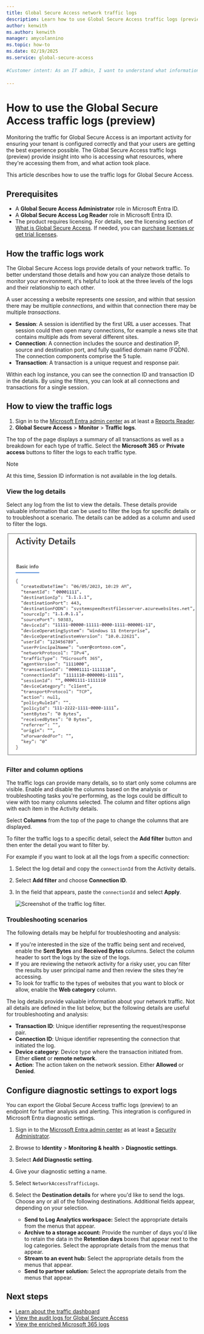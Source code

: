 ```yaml
---
title: Global Secure Access network traffic logs
description: Learn how to use Global Secure Access traffic logs (preview) to monitor connections to the service, the type of traffic, and who's connecting.
author: kenwith
ms.author: kenwith
manager: amycolannino
ms.topic: how-to
ms.date: 02/19/2025
ms.service: global-secure-access

#Customer intent: As an IT admin, I want to understand what information the Global Secure Access traffic logs (preview) capture so I can better monitor traffic and connections to our services.

---
```


# How to use the Global Secure Access traffic logs (preview)

Monitoring the traffic for Global Secure Access is an important activity for ensuring your tenant is configured correctly and that your users are getting the best experience possible. The Global Secure Access traffic logs (preview) provide insight into who is accessing what resources, where they're accessing them from, and what action took place.

This article describes how to use the traffic logs for Global Secure Access.

## Prerequisites 

- A **Global Secure Access Administrator** role in Microsoft Entra ID.
- A **Global Secure Access Log Reader** role in Microsoft Entra ID.
- The product requires licensing. For details, see the licensing section of [What is Global Secure Access](overview-what-is-global-secure-access.md). If needed, you can [purchase licenses or get trial licenses](https://aka.ms/azureadlicense).

## How the traffic logs work

The Global Secure Access logs provide details of your network traffic. To better understand those details and how you can analyze those details to monitor your environment, it's helpful to look at the three levels of the logs and their relationship to each other.

A user accessing a website represents one *session*, and within that session there may be multiple *connections*, and within that connection there may be multiple *transactions*.

- **Session**: A session is identified by the first URL a user accesses. That session could then open many connections, for example a news site that contains multiple ads from several different sites.
- **Connection**: A connection includes the source and destination IP, source and destination port, and fully qualified domain name (FQDN). The connection components comprise the 5 tuple.
- **Transaction**: A transaction is a unique request and response pair.

Within each log instance, you can see the connection ID and transaction ID in the details. By using the filters, you can look at all connections and transactions for a single session.

## How to view the traffic logs

1. Sign in to the [Microsoft Entra admin center](https://entra.microsoft.com) as at least a [Reports Reader](/azure/active-directory/roles/permissions-reference#reports-reader).
1. **Global Secure Access** > **Monitor** > **Traffic logs**.

The top of the page displays a summary of all transactions as well as a breakdown for each type of traffic. Select the **Microsoft 365** or **Private access** buttons to filter the logs to each traffic type.

> [!NOTE]
> At this time, Session ID information is not available in the log details.

### View the log details

Select any log from the list to view the details. These details provide valuable information that can be used to filter the logs for specific details or to troubleshoot a scenario. The details can be added as a column and used to filter the logs.

![Screenshot of the traffic log activity details.](media/how-to-view-traffic-logs/traffic-activity-details.png)

### Filter and column options

The traffic logs can provide many details, so to start only some columns are visible. Enable and disable the columns based on the analysis or troubleshooting tasks you're performing, as the logs could be difficult to view with too many columns selected. The column and filter options align with each item in the Activity details.

Select **Columns** from the top of the page to change the columns that are displayed. 

To filter the traffic logs to a specific detail, select the **Add filter** button and then enter the detail you want to filter by.

For example if you want to look at all the logs from a specific connection:

1. Select the log detail and copy the `connectionId` from the Activity details.
1. Select **Add filter** and choose **Connection ID**. 
1. In the field that appears, paste the `connectionId` and select **Apply**.

    ![Screenshot of the traffic log filter.](media/how-to-view-traffic-logs/traffic-log-filter.png)

### Troubleshooting scenarios

The following details may be helpful for troubleshooting and analysis:

- If you're interested in the size of the traffic being sent and received, enable the **Sent Bytes** and **Received Bytes** columns. Select the column header to sort the logs by the size of the logs.
- If you are reviewing the network activity for a risky user, you can filter the results by user principal name and then review the sites they're accessing.
- To look for traffic to the types of websites that you want to block or allow, enable the **Web category** column.

The log details provide valuable information about your network traffic. Not all details are defined in the list below, but the following details are useful for troubleshooting and analysis:

- **Transaction ID**: Unique identifier representing the request/response pair.
- **Connection ID**: Unique identifier representing the connection that initiated the log.
- **Device category**: Device type where the transaction initiated from. Either **client** or **remote network**.
- **Action**: The action taken on the network session. Either **Allowed** or **Denied**.

## Configure diagnostic settings to export logs

You can export the Global Secure Access traffic logs (preview) to an endpoint for further analysis and alerting. This integration is configured in Microsoft Entra diagnostic settings.

1. Sign in to the [Microsoft Entra admin center](https://entra.microsoft.com) as at least a [Security Administrator](/azure/active-directory/roles/permissions-reference#security-administrator).
1. Browse to **Identity** > **Monitoring & health** > **Diagnostic settings**.
1. Select **Add Diagnostic setting**.
1. Give your diagnostic setting a name.
1. Select `NetworkAccessTrafficLogs`.
1. Select the **Destination details** for where you'd like to send the logs. Choose any or all of the following destinations. Additional fields appear, depending on your selection.

    * **Send to Log Analytics workspace:** Select the appropriate details from the menus that appear.
    * **Archive to a storage account:** Provide the number of days you'd like to retain the data in the **Retention days** boxes that appear next to the log categories. Select the appropriate details from the menus that appear.
    * **Stream to an event hub:** Select the appropriate details from the menus that appear.
    * **Send to partner solution:** Select the appropriate details from the menus that appear.



## Next steps

- [Learn about the traffic dashboard](concept-traffic-dashboard.md)
- [View the audit logs for Global Secure Access](how-to-access-audit-logs.md)
- [View the enriched Microsoft 365 logs](how-to-view-enriched-logs.md)
